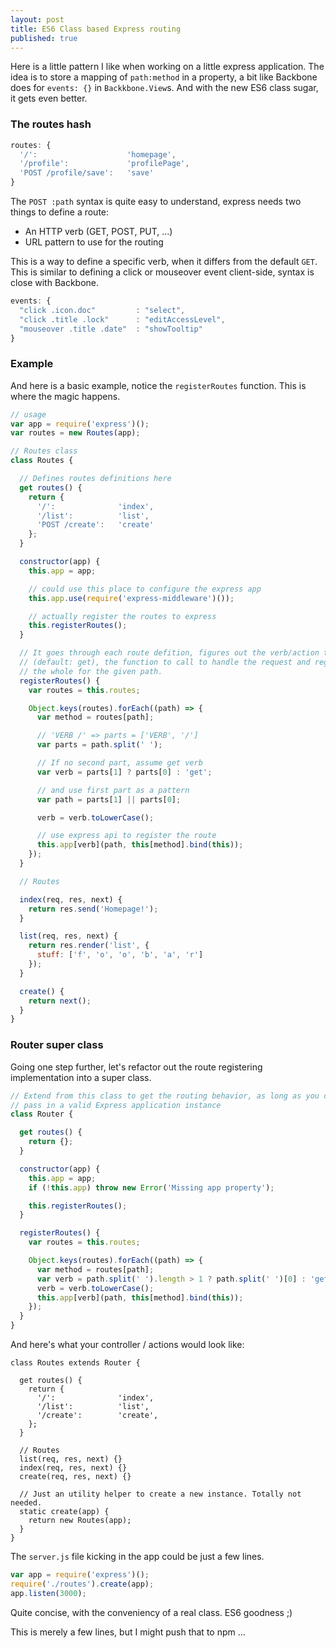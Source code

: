 ```yaml
---
layout: post
title: ES6 Class based Express routing
published: true
---
```


Here is a little pattern I like when working on a little express application. The idea is to store a mapping of `path:method` in a property, a bit like Backbone does for `events: {}` in `Backkbone.View`s. And with the new ES6 class sugar, it gets even better.

### The routes hash

```js
routes: {
  '/':                    'homepage',
  '/profile':             'profilePage',
  'POST /profile/save':   'save'
}
```

The `POST :path` syntax is quite easy to understand, express needs two things
to define a route:

- An HTTP verb (GET, POST, PUT, ...)
- URL pattern to use for the routing

This is a way to define a specific verb, when it differs from the default
`GET`. This is similar to defining a click or mouseover event client-side,
syntax is close with Backbone.


```js
events: {
  "click .icon.doc"         : "select",
  "click .title .lock"      : "editAccessLevel",
  "mouseover .title .date"  : "showTooltip"
}
```

### Example

And here is a basic example, notice the `registerRoutes` function. This is
where the magic happens.

```js
// usage
var app = require('express')();
var routes = new Routes(app);

// Routes class
class Routes {

  // Defines routes definitions here
  get routes() {
    return {
      '/':              'index',
      '/list':          'list',
      'POST /create':   'create'
    };
  }

  constructor(app) {
    this.app = app;

    // could use this place to configure the express app
    this.app.use(require('express-middleware')());

    // actually register the routes to express
    this.registerRoutes();
  }

  // It goes through each route defition, figures out the verb/action to use
  // (default: get), the function to call to handle the request and registers
  // the whole for the given path.
  registerRoutes() {
    var routes = this.routes;

    Object.keys(routes).forEach((path) => {
      var method = routes[path];

      // 'VERB /' => parts = ['VERB', '/']
      var parts = path.split(' ');

      // If no second part, assume get verb
      var verb = parts[1] ? parts[0] : 'get';

      // and use first part as a pattern
      var path = parts[1] || parts[0];

      verb = verb.toLowerCase();

      // use express api to register the route
      this.app[verb](path, this[method].bind(this));
    });
  }

  // Routes

  index(req, res, next) {
    return res.send('Homepage!');
  }

  list(req, res, next) {
    return res.render('list', {
      stuff: ['f', 'o', 'o', 'b', 'a', 'r']
    });
  }

  create() {
    return next();
  }
}
```

### Router super class

Going one step further, let's refactor out the route registering implementation
into a super class.

```js
// Extend from this class to get the routing behavior, as long as you correctly
// pass in a valid Express application instance
class Router {

  get routes() {
    return {};
  }

  constructor(app) {
    this.app = app;
    if (!this.app) throw new Error('Missing app property');

    this.registerRoutes();
  }

  registerRoutes() {
    var routes = this.routes;

    Object.keys(routes).forEach((path) => {
      var method = routes[path];
      var verb = path.split(' ').length > 1 ? path.split(' ')[0] : 'get';
      verb = verb.toLowerCase();
      this.app[verb](path, this[method].bind(this));
    });
  }
}
```

And here's what your controller / actions would look like:

```
class Routes extends Router {

  get routes() {
    return {
      '/':              'index',
      '/list':          'list',
      '/create':        'create',
    };
  }

  // Routes
  list(req, res, next) {}
  index(req, res, next) {}
  create(req, res, next) {}

  // Just an utility helper to create a new instance. Totally not needed.
  static create(app) {
    return new Routes(app);
  }
}
```

The `server.js` file kicking in the app could be just a few lines.

```js
var app = require('express')();
require('./routes').create(app);
app.listen(3000);
```

Quite concise, with the conveniency of a real class. ES6 goodness ;)

This is merely a few lines, but I might push that to npm ...
